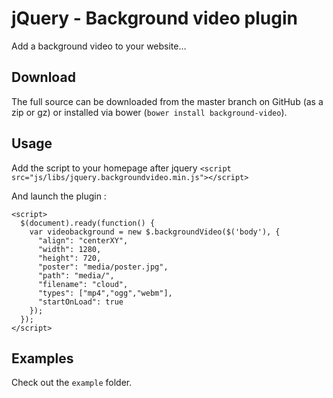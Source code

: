 # jQuery - Background video plugin

Add a background video to your website…

## Download

The full source can be downloaded from the master branch on GitHub (as a zip or gz) or installed via bower (`bower install background-video`).

## Usage

Add the script to your homepage after jquery `<script src="js/libs/jquery.backgroundvideo.min.js"></script>`

And launch the plugin :

    <script>
      $(document).ready(function() {
        var videobackground = new $.backgroundVideo($('body'), {
          "align": "centerXY",
          "width": 1280,
          "height": 720,
          "poster": "media/poster.jpg",
          "path": "media/",
          "filename": "cloud",
          "types": ["mp4","ogg","webm"],
          "startOnLoad": true
        });
      });
    </script>


## Examples

Check out the `example` folder.
